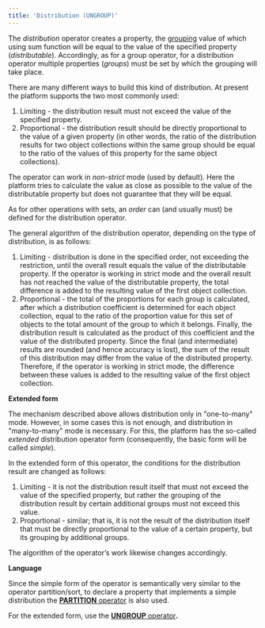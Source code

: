 ```yaml
---
title: 'Distribution (UNGROUP)'
---
```


The *distribution* operator creates a property, the [grouping](Grouping_GROUP_.md) value of which using sum function will be equal to the value of the specified property (*distributable*). Accordingly, as for a group operator, for a distribution operator multiple properties (*groups*) must be set by which the grouping will take place.

There are many different ways to build this kind of distribution. At present the platform supports the two most commonly used:

1.  Limiting - the distribution result must not exceed the value of the specified property.
2.  Proportional - the distribution result should be directly proportional to the value of a given property (in other words, the ratio of the distribution results for two object collections within the same group should be equal to the ratio of the values of this property for the same object collections). 

The operator can work in *non-strict* mode (used by default). Here the platform tries to calculate the value as close as possible to the value of the distributable property but does not guarantee that they will be equal.

As for other operations with sets, an *order* can (and usually must) be defined for the distribution operator.

The general algorithm of the distribution operator, depending on the type of distribution, is as follows:

1.  Limiting - distribution is done in the specified order, not exceeding the restriction, until the overall result equals the value of the distributable property. If the operator is working in strict mode and the overall result has not reached the value of the distributable property, the total difference is added to the resulting value of the first object collection.
2.  Proportional - the total of the proportions for each group is calculated, after which a distribution coefficient is determined for each object collection, equal to the ratio of the proportion value for this set of objects to the total amount of the group to which it belongs. Finally, the distribution result is calculated as the product of this coefficient and the value of the distributed property. Since the final (and intermediate) results are rounded (and hence accuracy is lost), the sum of the result of this distribution may differ from the value of the distributed property. Therefore, if the operator is working in strict mode, the difference between these values is added to the resulting value of the first object collection.

**Extended form**

The mechanism described above allows distribution only in "one-to-many" mode. However, in some cases this is not enough, and distribution in "many-to-many" mode is necessary. For this, the platform has the so-called *extended* distribution operator form (consequently, the basic form will be called *simple*). 

In the extended form of this operator, the conditions for the distribution result are changed as follows:

1.  Limiting - it is not the distribution result itself that must not exceed the value of the specified property, but rather the grouping of the distribution result by certain additional groups must not exceed this value.
2.  Proportional - similar; that is, it is not the result of the distribution itself that must be directly proportional to the value of a certain property, but its grouping by additional groups.

The algorithm of the operator’s work likewise changes accordingly.

**Language**

Since the simple form of the operator is semantically very similar to the operator partition/sort, to declare a property that implements a simple distribution the [**PARTITION** operator](PARTITION_operator.md) is also used.

For the extended form, use the [**UNGROUP** operator](UNGROUP_operator.md)**.**
